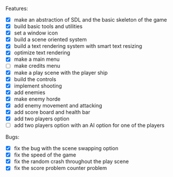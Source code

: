 Features: 

- [x] make an abstraction of SDL and the basic skeleton of the game
- [x] build basic tools and utilities
- [x] set a window icon
- [x] build a scene oriented system
- [x] build a text rendering system with smart text resizing
- [x] optimize text rendering
- [x] make a main menu
- [ ] make credits menu
- [x] make a play scene with the player ship
- [x] build the controls
- [x] implement shooting
- [x] add enemies
- [x] make enemy horde
- [x] add enemy movement and attacking
- [x] add score board and health bar
- [x] add two players option
- [ ] add two players option with an AI option for one of the players

Bugs: 
- [x] fix the bug with the scene swapping option
- [x] fix the speed of the game
- [x] fix the random crash throughout the play scene
- [x] fix the score problem counter problem
